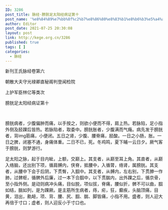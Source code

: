 ```yaml
---
ID: 3286
post_title: 脉经·膀胱足太阳经病证第十
post_name: '%e8%84%89%e7%bb%8f%c2%b7%e8%86%80%e8%83%b1%e8%b6%b3%e5%a4%aa%e9%98%b3%e7%bb%8f%e7%97%85%e8%af%81%e7%ac%ac%e5%8d%81'
author: Editor
post_date: 2021-07-25 20:30:08
layout: post
link: http://kege.org.cn/3286
published: true
tags: [ ]
categories:
  - 脉经
---
```

新刊王氏脉经卷第六

朝散大夫守光禄卿直秘阁判登闻检院

上护军臣林亿等类次

膀胱足太阳经病证第十

&nbsp;

膀胱病者，少腹偏肿而痛，以手按之，则欲小便而不得，肩上热。若脉陷，足小指外侧及胫踝后皆热。若脉陷者，取委中。膀胱胀者，少腹满而气癃。病先发于膀胱者，背img筋痛，小便闭。五日之肾，少腹、腰脊痛，胫酸。一日之小肠，胀。一日之脾，闭塞不通，身痛体重。二日不已，死。冬鸡鸣，夏下晡<span class="emphasis_small">一云日夕。</span>厥气客于膀胱，则梦游行。
<p class="content">足太阳之脉，起于目内眦，上额，交巅上。其支者，从巅至耳上角。其直者，从巅入络脑，还出别下项，循肩髆内，侠脊，抵腰中，入循膂，络肾，属膀胱。其支者，从腰中下会于后阴，下贯臀，入腘中。其支者，从髆内，左右别，下贯胂<span class="emphasis_small">一作肺，</span>过髀枢，循髀外后廉，过<span class="emphasis_small">一本下合</span>腘中，以下贯腨内，出外踝之后，循京骨，至小指外侧。是动则病冲头痛，目似脱，项似拔，脊痛，腰似折，髀不可以曲，腘如结，腨如列，是为踝厥。是主筋所生病者，痔，疟，狂，癫疾，头脑顶痛，目黄，泪出，鼽衄，项、背、腰、尻、腘、腨、脚皆痛，小指不用。盛者，则人迎大再倍于寸口；虚者，则人迎反小于寸口也。</p>